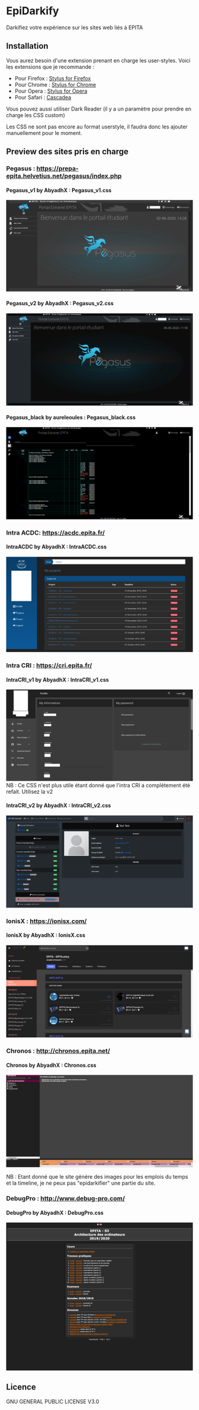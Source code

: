 # EpiDarkify
Darkifiez votre expérience sur les sites web liés à EPITA

## Installation
Vous aurez besoin d'une extension prenant en charge les user-styles.
Voici les extensions que je recommande :
- Pour Firefox : [Stylus for Firefox](https://addons.mozilla.org/en-US/firefox/addon/styl-us/)
- Pour Chrome : [Stylus for Chrome](https://chrome.google.com/webstore/detail/stylus/clngdbkpkpeebahjckkjfobafhncgmne)
- Pour Opera : [Stylus for Opera](https://addons.opera.com/en-gb/extensions/details/stylus/)
- Pour Safari : [Cascadea](https://cascadea.app/)


Vous pouvez aussi utiliser Dark Reader (il y a un paramètre pour prendre en charge les CSS custom)

Les CSS ne sont pas encore au format userstyle, il faudra donc les ajouter manuellement pour le moment.

## Preview des sites pris en charge
### Pegasus : https://prepa-epita.helvetius.net/pegasus/index.php

#### Pegasus_v1 by AbyadhX : Pegasus_v1.css
![Pegasus_v1](/screenshots/Pegasus_v1.png)

#### Pegasus_v2 by AbyadhX : Pegasus_v2.css
![Pegasus_v2](/screenshots/Pegasus_v2.png)

#### Pegasus_black by aureleoules : Pegasus_black.css
![Pegasus_black](/screenshots/Pegasus_black.png)


### Intra ACDC: https://acdc.epita.fr/
#### IntraACDC by AbyadhX : IntraACDC.css
![IntraACDC](/screenshots/IntraACDC.png)


### Intra CRI : https://cri.epita.fr/
#### IntraCRI_v1 by AbyadhX : IntraCRI_v1.css
![IntraCRI_v1](/screenshots/IntraCRI_v1.png)
NB : Ce CSS n'est plus utile étant donné que l'intra CRI a complétement été refait.
Utilisez la v2


#### IntraCRI_v2 by AbyadhX : IntraCRI_v2.css
![IntraCRI_v2](/screenshots/IntraCRI_v2.png)

### IonisX : https://ionisx.com/
#### IonisX by AbyadhX : IonisX.css
![IonisX](/screenshots/IonisX.png)


### Chronos : http://chronos.epita.net/
#### Chronos by AbyadhX : Chronos.css
![Chronos](/screenshots/Chronos.png)
  
NB : Etant donné que le site génére des images pour les emplois du temps et la timeline, je ne peux pas "epidarkifier" une partie du site.

### DebugPro : http://www.debug-pro.com/
#### DebugPro by AbyadhX : DebugPro.css
![DebugPro](/screenshots/DebugPro.png)

## Licence
GNU GENERAL PUBLIC LICENSE V3.0
